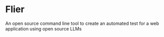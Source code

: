 # Flier
An open source command line tool to create an automated test for a web application using open source LLMs
